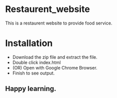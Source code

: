 # Restaurent_website

This is a restaurent website to provide food service.

# Installation

* Download the zip file and extract the file.
* Double click index.html
* (OR) Open with Google Chrome Browser.
* Finish to see output.

## Happy learning.
